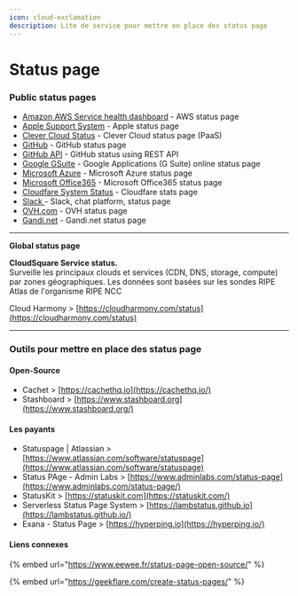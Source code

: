 ```yaml
---
icon: cloud-exclamation
description: Lite de service pour mettre en place des status page
---
```


# Status page

### Public status pages

* [Amazon AWS Service health dashboard](https://status.aws.amazon.com/) - AWS status page
* [Apple Support System](https://www.apple.com/support/systemstatus/) - Apple status page
* [Clever Cloud Status](https://www.clevercloudstatus.com/) - Clever Cloud status page (PaaS)
* [GitHub](https://status.github.com/) - GitHub status page
* [GitHub API](https://status.github.com/api) - GitHub status using REST API
* [Google GSuite](https://www.google.com/appsstatus) - Google Applications (G Suite) online status page
* [Microsoft Azure](https://azure.microsoft.com/en-us/status/) - Microsoft Azure status page
* [Microsoft Office365](https://portal.office.com/servicestatus) - Microsoft Office365 status page
* [Cloudfare System Status](https://www.cloudflarestatus.com) - Cloudfare stats page
* [Slack ](https://status.slack.com/)- Slack, chat platform, status page
* [OVH.com](http://travaux.ovh.net/) - OVH status page
* [Gandi.net](https://status.gandi.net/) - Gandi.net status page

***

**Global status page**

**CloudSquare Service status.** \
Surveille les principaux clouds et services (CDN, DNS, storage, compute) par zones géographiques.  Les données sont basées sur les sondes RIPE Atlas de l'organisme RIPE NCC

Cloud Harmony > [https://cloudharmony.com/status](https://cloudharmony.com/status)

***

### Outils pour mettre en place des status page

#### Open-Source

* Cachet > [https://cachethq.io](https://cachethq.io/)
* Stashboard > [https://www.stashboard.org](https://www.stashboard.org/)

#### Les payants

* Statuspage | Atlassian > [https://www.atlassian.com/software/statuspage](https://www.atlassian.com/software/statuspage)
* Status PAge - Admin Labs > [https://www.adminlabs.com/status-page](https://www.adminlabs.com/status-page/)
* StatusKit > [https://statuskit.com](https://statuskit.com/)
* Serverless Status Page System > [https://lambstatus.github.io](https://lambstatus.github.io/)
* Exana - Status Page > [https://hyperping.io](https://hyperping.io/)

#### Liens connexes

{% embed url="https://www.eewee.fr/status-page-open-source/" %}

{% embed url="https://geekflare.com/create-status-pages/" %}



